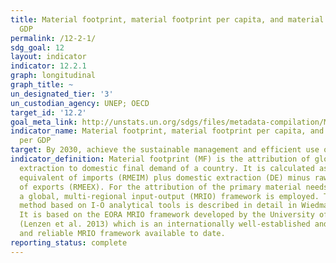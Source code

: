 ```yaml
---
title: Material footprint, material footprint per capita, and material footprint per
  GDP
permalink: /12-2-1/
sdg_goal: 12
layout: indicator
indicator: 12.2.1
graph: longitudinal
graph_title: ~
un_designated_tier: '3'
un_custodian_agency: UNEP; OECD
target_id: '12.2'
goal_meta_link: http://unstats.un.org/sdgs/files/metadata-compilation/Metadata-Goal-12.pdf
indicator_name: Material footprint, material footprint per capita, and material footprint
  per GDP
target: By 2030, achieve the sustainable management and efficient use of natural resources.
indicator_definition: Material footprint (MF) is the attribution of global material
  extraction to domestic final demand of a country. It is calculated as raw material
  equivalent of imports (RMEIM) plus domestic extraction (DE) minus raw material equivalents
  of exports (RMEEX). For the attribution of the primary material needs of final demand
  a global, multi-regional input-output (MRIO) framework is employed. The attribution
  method based on I-O analytical tools is described in detail in Wiedmann et al. 2015.
  It is based on the EORA MRIO framework developed by the University of Sydney, Australia
  (Lenzen et al. 2013) which is an internationally well-established and the most detailed
  and reliable MRIO framework available to date.
reporting_status: complete
---
```

